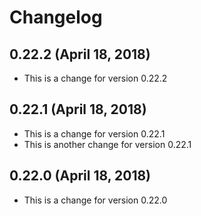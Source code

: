 # Changelog


## 0.22.2 (April 18, 2018)

* This is a change for version 0.22.2

## 0.22.1 (April 18, 2018)

* This is a change for version 0.22.1
* This is another change for version 0.22.1

## 0.22.0 (April 18, 2018)

* This is a change for version 0.22.0

